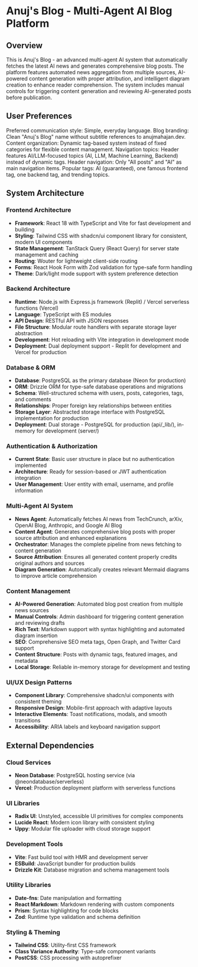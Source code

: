 # Anuj's Blog - Multi-Agent AI Blog Platform

## Overview

This is Anuj's Blog - an advanced multi-agent AI system that automatically fetches the latest AI news and generates comprehensive blog posts. The platform features automated news aggregation from multiple sources, AI-powered content generation with proper attribution, and intelligent diagram creation to enhance reader comprehension. The system includes manual controls for triggering content generation and reviewing AI-generated posts before publication.

## User Preferences

Preferred communication style: Simple, everyday language.
Blog branding: Clean "Anuj's Blog" name without subtitle references to anujmahajan.dev.
Content organization: Dynamic tag-based system instead of fixed categories for flexible content management.
Navigation topics: Header features AI/LLM-focused topics (AI, LLM, Machine Learning, Backend) instead of dynamic tags.
Header navigation: Only "All posts" and "AI" as main navigation items.
Popular tags: AI (guaranteed), one famous frontend tag, one backend tag, and trending topics.

## System Architecture

### Frontend Architecture
- **Framework**: React 18 with TypeScript and Vite for fast development and building
- **Styling**: Tailwind CSS with shadcn/ui component library for consistent, modern UI components
- **State Management**: TanStack Query (React Query) for server state management and caching
- **Routing**: Wouter for lightweight client-side routing
- **Forms**: React Hook Form with Zod validation for type-safe form handling
- **Theme**: Dark/light mode support with system preference detection

### Backend Architecture
- **Runtime**: Node.js with Express.js framework (Replit) / Vercel serverless functions (Vercel)
- **Language**: TypeScript with ES modules
- **API Design**: RESTful API with JSON responses
- **File Structure**: Modular route handlers with separate storage layer abstraction
- **Development**: Hot reloading with Vite integration in development mode
- **Deployment**: Dual deployment support - Replit for development and Vercel for production

### Database & ORM
- **Database**: PostgreSQL as the primary database (Neon for production)
- **ORM**: Drizzle ORM for type-safe database operations and migrations
- **Schema**: Well-structured schema with users, posts, categories, tags, and comments
- **Relationships**: Proper foreign key relationships between entities
- **Storage Layer**: Abstracted storage interface with PostgreSQL implementation for production
- **Deployment**: Dual storage - PostgreSQL for production (api/_lib/), in-memory for development (server/)

### Authentication & Authorization
- **Current State**: Basic user structure in place but no authentication implemented
- **Architecture**: Ready for session-based or JWT authentication integration
- **User Management**: User entity with email, username, and profile information

### Multi-Agent AI System
- **News Agent**: Automatically fetches AI news from TechCrunch, arXiv, OpenAI Blog, Anthropic, and Google AI Blog
- **Content Agent**: Generates comprehensive blog posts with proper source attribution and enhanced explanations
- **Orchestrator**: Manages the complete pipeline from news fetching to content generation
- **Source Attribution**: Ensures all generated content properly credits original authors and sources
- **Diagram Generation**: Automatically creates relevant Mermaid diagrams to improve article comprehension

### Content Management
- **AI-Powered Generation**: Automated blog post creation from multiple news sources
- **Manual Controls**: Admin dashboard for triggering content generation and reviewing drafts
- **Rich Text**: Markdown support with syntax highlighting and automated diagram insertion
- **SEO**: Comprehensive SEO meta tags, Open Graph, and Twitter Card support
- **Content Structure**: Posts with dynamic tags, featured images, and metadata
- **Local Storage**: Reliable in-memory storage for development and testing

### UI/UX Design Patterns
- **Component Library**: Comprehensive shadcn/ui components with consistent theming
- **Responsive Design**: Mobile-first approach with adaptive layouts
- **Interactive Elements**: Toast notifications, modals, and smooth transitions
- **Accessibility**: ARIA labels and keyboard navigation support

## External Dependencies

### Cloud Services
- **Neon Database**: PostgreSQL hosting service (via @neondatabase/serverless)
- **Vercel**: Production deployment platform with serverless functions

### UI Libraries
- **Radix UI**: Unstyled, accessible UI primitives for complex components
- **Lucide React**: Modern icon library with consistent styling
- **Uppy**: Modular file uploader with cloud storage support

### Development Tools
- **Vite**: Fast build tool with HMR and development server
- **ESBuild**: JavaScript bundler for production builds
- **Drizzle Kit**: Database migration and schema management tools

### Utility Libraries
- **Date-fns**: Date manipulation and formatting
- **React Markdown**: Markdown rendering with custom components
- **Prism**: Syntax highlighting for code blocks
- **Zod**: Runtime type validation and schema definition

### Styling & Theming
- **Tailwind CSS**: Utility-first CSS framework
- **Class Variance Authority**: Type-safe component variants
- **PostCSS**: CSS processing with autoprefixer
